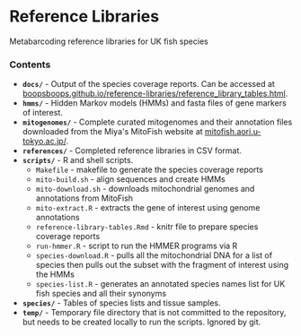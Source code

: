# Reference Libraries
Metabarcoding reference libraries for UK fish species

### Contents

* **`docs/`** - Output of the species coverage reports. Can be accessed at [boopsboops.github.io/reference-libraries/reference_library_tables.html](https://boopsboops.github.io/reference-libraries/reference_library_tables.html).
* **`hmms/`** - Hidden Markov models (HMMs) and fasta files of gene markers of interest.
* **`mitogenomes/`** - Complete curated mitogenomes and their annotation files downloaded from the Miya's MitoFish website at [mitofish.aori.u-tokyo.ac.jp/](http://mitofish.aori.u-tokyo.ac.jp/).
* **`references/`** - Completed reference libraries in CSV format.
* **`scripts/`** - R and shell scripts.
    - `Makefile` - makefile to generate the species coverage reports
    - `mito-build.sh` - align sequences and create HMMs 
    - `mito-download.sh` - downloads mitochondrial genomes and annotations from MitoFish
    - `mito-extract.R` - extracts the gene of interest using genome annotations
    - `reference-library-tables.Rmd` - knitr file to prepare species coverage reports
    - `run-hmmer.R` - script to run the HMMER programs via R
    - `species-download.R` - pulls all the mitochondrial DNA for a list of species then pulls out the subset with the fragment of interest using the HMMs 
    - `species-list.R` - generates an annotated species names list for UK fish species and all their synonyms  
* **`species/`** - Tables of species lists and tissue samples.
* **`temp/`** - Temporary file directory that is not committed to the repository, but needs to be created locally to run the scripts. Ignored by git.